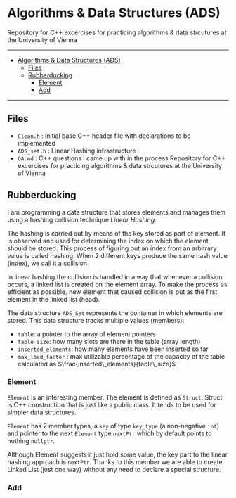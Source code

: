 # Algorithms & Data Structures (ADS)

Repository for C++ excercises for practicing algorithms & data strcutures at the University of Vienna

---

- [Algorithms & Data Structures (ADS)](#algorithms--data-structures-ads)
  - [Files](#files)
  - [Rubberducking](#rubberducking)
    - [Element](#element)
    - [Add](#add)

---

## Files

- `Clean.h` : initial base C++ header file with declarations to be implemented
- `ADS_set.h` : Linear Hashing infrastructure
- `QA.md` : C++ questions I came up with in the process
  Repository for C++ excercises for practicing algorithms & data strcutures at the University of Vienna

## Rubberducking

I am programming a data structure that stores elements and manages them using a hashing collision technique _Linear Hashing_.

The hashing is carried out by means of the key stored as part of element. It is observed and used for determining the index on which the element should be stored. This process of figuring out an index from an arbitrary value is called hashing. When 2 different keys produce the same hash value (index), we call it a collision.

In linear hashing the collision is handled in a way that whenever a collision occurs, a linked list is created on the element array. To make the process as efficient as possible, new element that caused collision is put as the first element in the linked list (head).

The data structure `ADS_Set` represents the container in which elements are stored. This data structure tracks multiple values (members):

- `table`: a pointer to the array of element pointers
- `table_size`: how many slots are there in the table (array length)
- `inserted_elements`: how many elements have been inserted so far
- `max_load_factor` : max utilizable percentage of the capacity of the table calculated as $\frac{inserted\_elements}{table\_size}$

### Element

`Element` is an interesting member. The element is defined as `Struct`. Struct is C++ construction that is just like a public class. It tends to be used for simpler data structures.

`Element` has 2 member types, a `key` of type `key_type` (a non-negative `int`) and pointer to the next `Element` type `nextPtr` which by default points to nothing `nullptr`.

Although Element suggests it just hold some value, the key part to the linear hashing approach is `nextPtr`. Thanks to this member we are able to create Linked List (just one way) without any need to declare a special structure.

### Add 


